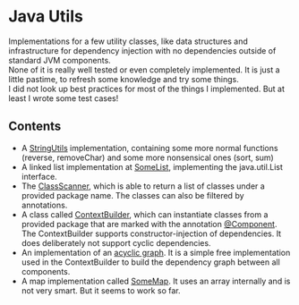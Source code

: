 # Java Utils

Implementations for a few utility classes, like data structures and infrastructure for dependency injection with no dependencies outside of standard JVM components.  
None of it is really well tested or even completely implemented. It is just a little pastime, to refresh some knowledge and try some things.  
I did not look up best practices for most of the things I implemented. But at least I wrote some test cases!

## Contents

- A [StringUtils](./src/main/java/at/schrer/utils/StringUtils.java) implementation, containing some more normal functions (reverse, removeChar) and some more nonsensical ones (sort, sum)
- A linked list implementation at [SomeList](./src/main/java/at/schrer/structures/SomeList.java), implementing the java.util.List interface.
- The [ClassScanner](./src/main/java/at/schrer/inject/ClassScanner.java), which is able to return a list of classes under a provided package name. The classes can also be filtered by annotations.
- A class called [ContextBuilder](./src/main/java/at/schrer/inject/ContextBuilder.java), which can instantiate classes from a provided package that are marked with the annotation [@Component](./src/main/java/at/schrer/inject/annotations/Component.java). The ContextBuilder supports constructor-injection of dependencies. It does deliberately not support cyclic dependencies.
- An implementation of an [acyclic graph](./src/main/java/at/schrer/structures/SomeAcyclicGraph.java). It is a simple free implementation used in the ContextBuilder to build the dependency graph between all components.
- A map implementation called [SomeMap](./src/main/java/at/schrer/structures/SomeMap.java). It uses an array internally and is not very smart. But it seems to work so far.